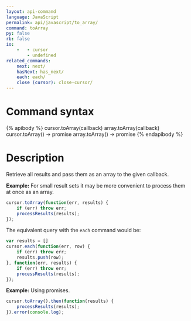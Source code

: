 ```yaml
---
layout: api-command
language: JavaScript
permalink: api/javascript/to_array/
command: toArray
py: false
rb: false
io:
    -   - cursor
        - undefined
related_commands:
    next: next/
    hasNext: has_next/
    each: each/
    close (cursor): close-cursor/
---
```


# Command syntax #

{% apibody %}
cursor.toArray(callback)
array.toArray(callback)
cursor.toArray() &rarr; promise
array.toArray() &rarr; promise
{% endapibody %}

# Description #

Retrieve all results and pass them as an array to the given callback.

__Example:__ For small result sets it may be more convenient to process them at once as
an array.

```js
cursor.toArray(function(err, results) {
    if (err) throw err;
    processResults(results);
});
```

The equivalent query with the `each` command would be:

```js
var results = []
cursor.each(function(err, row) {
    if (err) throw err;
    results.push(row);
}, function(err, results) {
    if (err) throw err;
    processResults(results);
});
```

__Example:__ Using promises.

```js
cursor.toArray().then(function(results) {
    processResults(results);
}).error(console.log);
```


